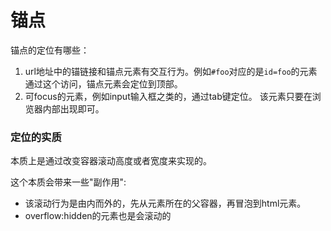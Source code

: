 # 锚点

锚点的定位有哪些：
1. url地址中的锚链接和锚点元素有交互行为。例如`#foo`对应的是`id=foo`的元素
  通过这个访问，锚点元素会定位到顶部。
2. 可focus的元素，例如input输入框之类的，通过tab键定位。
  该元素只要在浏览器内部出现即可。

### 定位的实质

本质上是通过改变容器滚动高度或者宽度来实现的。

这个本质会带来一些"副作用":
* 该滚动行为是由内而外的，先从元素所在的父容器，再冒泡到html元素。
* overflow:hidden的元素也是会滚动的